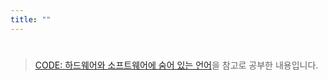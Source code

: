 ```yaml
---
title: ""
---
```


# 

> [CODE: 하드웨어와 소프트웨어에 숨어 있는 언어](http://www.kyobobook.co.kr/product/detailViewKor.laf?ejkGb=KOR&mallGb=KOR&barcode=9788966261253&orderClick=LAG&Kc=)을 참고로 공부한 내용입니다.